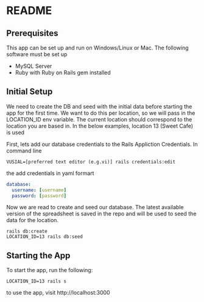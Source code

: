 # README

## Prerequisites

This app can be set up and run on Windows/Linux or Mac. The following software must be set up

* MySQL Server
* Ruby with Ruby on Rails gem installed

## Initial Setup

We need to create the DB and seed with the initial data before starting the app for the first time.
We want to do this per location, so we will pass in the LOCATION_ID env variable. The current location
should correspond to the location you are based in. In the below examples, location 13 (Sweet Cafe) is used

First, lets add our database credentials to the Rails Appliction Credentials. In command line

```
VUSIAL=[preferred text editor (e.g.vi)] rails credentials:edit
```

the add credentials in yaml formart

``` yml
database:
  username: [username]
  password: [password]
```

Now we are read to create and seed our database. The latest available version of the spreadsheet is saved in the repo and will be used to seed the data for the location.

```
rails db:create
LOCATION_ID=13 rails db:seed
```

## Starting the App

To start the app, run the following:

```
LOCATION_ID=13 rails s
```

to use the app, visit http://localhost:3000
